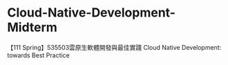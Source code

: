 # Cloud-Native-Development-Midterm
【111 Spring】535503雲原生軟體開發與最佳實踐 Cloud Native Development: towards Best Practice
